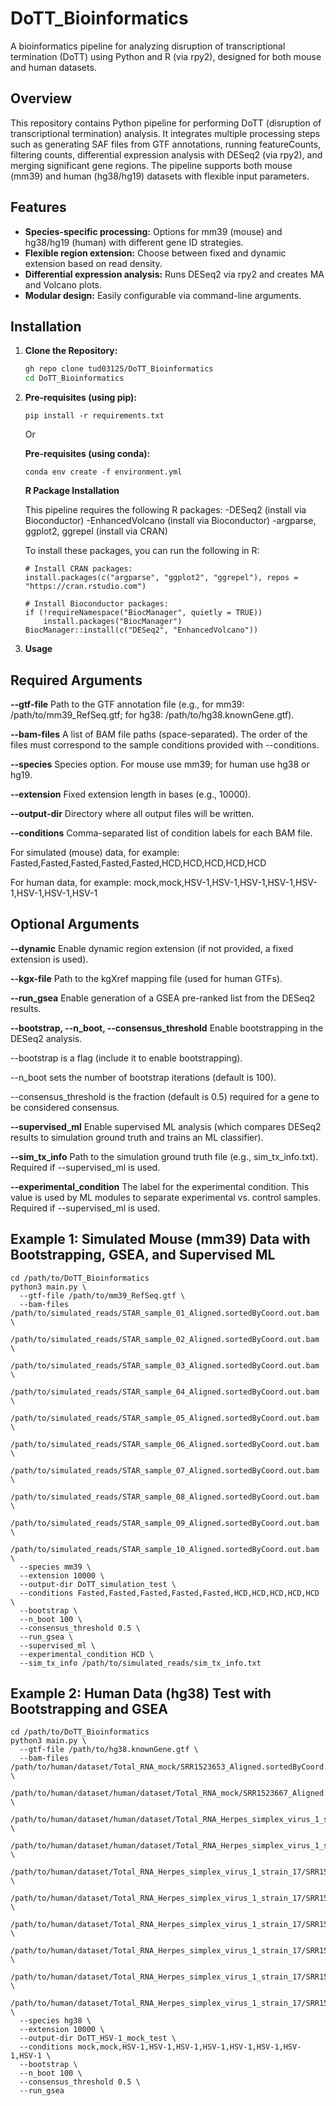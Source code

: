 # DoTT_Bioinformatics
A bioinformatics pipeline for analyzing disruption of transcriptional termination (DoTT) using Python and R (via rpy2), designed for both mouse and human datasets.

## Overview
This repository contains Python pipeline for performing DoTT (disruption of transcriptional termination) analysis. It integrates multiple processing steps such as generating SAF files from GTF annotations, running featureCounts, filtering counts, differential expression analysis with DESeq2 (via rpy2), and merging significant gene regions. The pipeline supports both mouse (mm39) and human (hg38/hg19) datasets with flexible input parameters.

## Features
- **Species-specific processing:** Options for mm39 (mouse) and hg38/hg19 (human) with different gene ID strategies.
- **Flexible region extension:** Choose between fixed and dynamic extension based on read density.
- **Differential expression analysis:** Runs DESeq2 via rpy2 and creates MA and Volcano plots.
- **Modular design:** Easily configurable via command-line arguments.

## Installation
1. **Clone the Repository:**
   ```bash
   gh repo clone tud03125/DoTT_Bioinformatics
   cd DoTT_Bioinformatics
   
2. **Pre-requisites (using pip):**
   ```
   pip install -r requirements.txt
   ```
   Or

   **Pre-requisites (using conda):**
   ```
   conda env create -f environment.yml
   ```

   **R Package Installation**

   This pipeline requires the following R packages:
      -DESeq2 (install via Bioconductor)
      -EnhancedVolcano (install via Bioconductor)
      -argparse, ggplot2, ggrepel (install via CRAN)
   
   To install these packages, you can run the following in R:

   ```
   # Install CRAN packages:
   install.packages(c("argparse", "ggplot2", "ggrepel"), repos = "https://cran.rstudio.com")
   
   # Install Bioconductor packages:
   if (!requireNamespace("BiocManager", quietly = TRUE))
       install.packages("BiocManager")
   BiocManager::install(c("DESeq2", "EnhancedVolcano"))
   ```

4. **Usage**

## Required Arguments
**--gtf-file**
Path to the GTF annotation file (e.g., for mm39: /path/to/mm39_RefSeq.gtf; for hg38: /path/to/hg38.knownGene.gtf).

**--bam-files**
A list of BAM file paths (space-separated). The order of the files must correspond to the sample conditions provided with --conditions.

**--species**
Species option. For mouse use mm39; for human use hg38 or hg19.

**--extension**
Fixed extension length in bases (e.g., 10000).

**--output-dir**
Directory where all output files will be written.

**--conditions**
Comma-separated list of condition labels for each BAM file.

For simulated (mouse) data, for example: Fasted,Fasted,Fasted,Fasted,Fasted,HCD,HCD,HCD,HCD,HCD

For human data, for example: mock,mock,HSV-1,HSV-1,HSV-1,HSV-1,HSV-1,HSV-1,HSV-1,HSV-1

## Optional Arguments
**--dynamic**
Enable dynamic region extension (if not provided, a fixed extension is used).

**--kgx-file**
Path to the kgXref mapping file (used for human GTFs).

**--run_gsea**
Enable generation of a GSEA pre-ranked list from the DESeq2 results.

**--bootstrap, --n_boot, --consensus_threshold**
Enable bootstrapping in the DESeq2 analysis.

--bootstrap is a flag (include it to enable bootstrapping).

--n_boot sets the number of bootstrap iterations (default is 100).

--consensus_threshold is the fraction (default is 0.5) required for a gene to be considered consensus.

**--supervised_ml**
Enable supervised ML analysis (which compares DESeq2 results to simulation ground truth and trains an ML classifier).

**--sim_tx_info**
Path to the simulation ground truth file (e.g., sim_tx_info.txt).
Required if --supervised_ml is used.

**--experimental_condition**
The label for the experimental condition. This value is used by ML modules to separate experimental vs. control samples.
Required if --supervised_ml is used.

## Example 1: Simulated Mouse (mm39) Data with Bootstrapping, GSEA, and Supervised ML

```
cd /path/to/DoTT_Bioinformatics
python3 main.py \
  --gtf-file /path/to/mm39_RefSeq.gtf \
  --bam-files /path/to/simulated_reads/STAR_sample_01_Aligned.sortedByCoord.out.bam \
              /path/to/simulated_reads/STAR_sample_02_Aligned.sortedByCoord.out.bam \
              /path/to/simulated_reads/STAR_sample_03_Aligned.sortedByCoord.out.bam \
              /path/to/simulated_reads/STAR_sample_04_Aligned.sortedByCoord.out.bam \
              /path/to/simulated_reads/STAR_sample_05_Aligned.sortedByCoord.out.bam \
              /path/to/simulated_reads/STAR_sample_06_Aligned.sortedByCoord.out.bam \
              /path/to/simulated_reads/STAR_sample_07_Aligned.sortedByCoord.out.bam \
              /path/to/simulated_reads/STAR_sample_08_Aligned.sortedByCoord.out.bam \
              /path/to/simulated_reads/STAR_sample_09_Aligned.sortedByCoord.out.bam \
              /path/to/simulated_reads/STAR_sample_10_Aligned.sortedByCoord.out.bam \
  --species mm39 \
  --extension 10000 \
  --output-dir DoTT_simulation_test \
  --conditions Fasted,Fasted,Fasted,Fasted,Fasted,HCD,HCD,HCD,HCD,HCD \
  --bootstrap \
  --n_boot 100 \
  --consensus_threshold 0.5 \
  --run_gsea \
  --supervised_ml \
  --experimental_condition HCD \
  --sim_tx_info /path/to/simulated_reads/sim_tx_info.txt
```

## Example 2: Human Data (hg38) Test with Bootstrapping and GSEA

```
cd /path/to/DoTT_Bioinformatics
python3 main.py \
  --gtf-file /path/to/hg38.knownGene.gtf \
  --bam-files /path/to/human/dataset/Total_RNA_mock/SRR1523653_Aligned.sortedByCoord.out.bam \
              /path/to/human/dataset/human/dataset/Total_RNA_mock/SRR1523667_Aligned.sortedByCoord.out.bam \
              /path/to/human/dataset/human/dataset/Total_RNA_Herpes_simplex_virus_1_strain_17/SRR1523654_Aligned.sortedByCoord.out.bam \
              /path/to/human/dataset/human/dataset/Total_RNA_Herpes_simplex_virus_1_strain_17/SRR1523655_Aligned.sortedByCoord.out.bam \
              /path/to/human/dataset/Total_RNA_Herpes_simplex_virus_1_strain_17/SRR1523656_Aligned.sortedByCoord.out.bam \
              /path/to/human/dataset/Total_RNA_Herpes_simplex_virus_1_strain_17/SRR1523657_Aligned.sortedByCoord.out.bam \
              /path/to/human/dataset/Total_RNA_Herpes_simplex_virus_1_strain_17/SRR1523668_Aligned.sortedByCoord.out.bam \
              /path/to/human/dataset/Total_RNA_Herpes_simplex_virus_1_strain_17/SRR1523669_Aligned.sortedByCoord.out.bam \
              /path/to/human/dataset/Total_RNA_Herpes_simplex_virus_1_strain_17/SRR1523670_Aligned.sortedByCoord.out.bam \
              /path/to/human/dataset/Total_RNA_Herpes_simplex_virus_1_strain_17/SRR1523671_Aligned.sortedByCoord.out.bam \
  --species hg38 \
  --extension 10000 \
  --output-dir DoTT_HSV-1_mock_test \
  --conditions mock,mock,HSV-1,HSV-1,HSV-1,HSV-1,HSV-1,HSV-1,HSV-1,HSV-1 \
  --bootstrap \
  --n_boot 100 \
  --consensus_threshold 0.5 \
  --run_gsea
```
